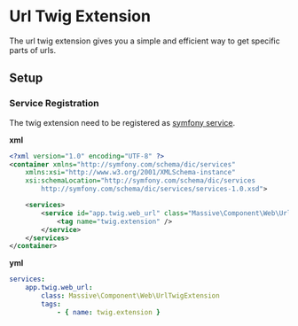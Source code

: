 # Url Twig Extension

The url twig extension gives you a simple and efficient way to get specific parts of urls.

## Setup

### Service Registration

The twig extension need to be registered as [symfony service](http://symfony.com/doc/current/service_container.html).

**xml**

```xml
<?xml version="1.0" encoding="UTF-8" ?>
<container xmlns="http://symfony.com/schema/dic/services"
    xmlns:xsi="http://www.w3.org/2001/XMLSchema-instance"
    xsi:schemaLocation="http://symfony.com/schema/dic/services
        http://symfony.com/schema/dic/services/services-1.0.xsd">

    <services>
        <service id="app.twig.web_url" class="Massive\Component\Web\UrlTwigExtension">
            <tag name="twig.extension" />
        </service>
    </services>
</container>
```

**yml**

```yml
services:
    app.twig.web_url:
        class: Massive\Component\Web\UrlTwigExtension
        tags:
            - { name: twig.extension }
```
